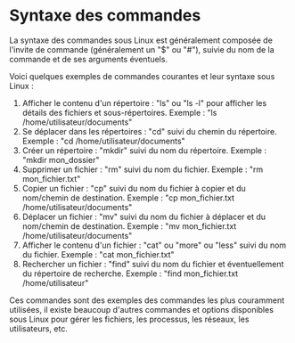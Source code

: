 # Syntaxe des commandes

La syntaxe des commandes sous Linux est généralement composée de l'invite de commande (généralement un "$" ou "#"), suivie du nom de la commande et de ses arguments éventuels.

Voici quelques exemples de commandes courantes et leur syntaxe sous Linux :

1. Afficher le contenu d'un répertoire : "ls" ou "ls -l" pour afficher les détails des fichiers et sous-répertoires. Exemple : "ls /home/utilisateur/documents"
2. Se déplacer dans les répertoires : "cd" suivi du chemin du répertoire. Exemple : "cd /home/utilisateur/documents"
3. Créer un répertoire : "mkdir" suivi du nom du répertoire. Exemple : "mkdir mon\_dossier"
4. Supprimer un fichier : "rm" suivi du nom du fichier. Exemple : "rm mon\_fichier.txt"
5. Copier un fichier : "cp" suivi du nom du fichier à copier et du nom/chemin de destination. Exemple : "cp mon\_fichier.txt /home/utilisateur/documents"
6. Déplacer un fichier : "mv" suivi du nom du fichier à déplacer et du nom/chemin de destination. Exemple : "mv mon\_fichier.txt /home/utilisateur/documents"
7. Afficher le contenu d'un fichier : "cat" ou "more" ou "less" suivi du nom du fichier. Exemple : "cat mon\_fichier.txt"
8. Rechercher un fichier : "find" suivi du nom du fichier et éventuellement du répertoire de recherche. Exemple : "find mon\_fichier.txt /home/utilisateur"

Ces commandes sont des exemples des commandes les plus couramment utilisées, il existe beaucoup d'autres commandes et options disponibles sous Linux pour gérer les fichiers, les processus, les réseaux, les utilisateurs, etc.
